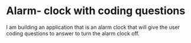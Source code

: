 # Alarm- clock with coding questions

I am building an application that is an alarm clock that will give the user coding questions to answer to turn the alarm clock off.
